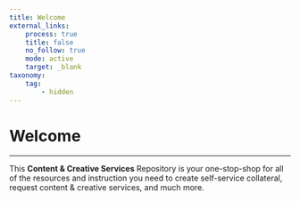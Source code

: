 ```yaml
---
title: Welcome
external_links:
    process: true
    title: false
    no_follow: true
    mode: active
    target: _blank
taxonomy:
    tag:
        - hidden
---
```


# Welcome
---
This **Content & Creative Services** Repository is your one-stop-shop for all of the resources and instruction you need to create self-service collateral, request content & creative services, and much more.
<br>
<br>
<i class="fa fa-life-saver fa-5x"></i>